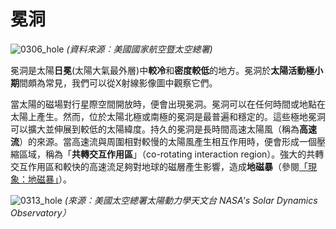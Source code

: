 # 冕洞

![0306_hole](./static/0306_hole.jpg)
*(資料來源︰美國國家航空暨太空總署)*

冕洞是太陽**日冕**(太陽大氣最外層)中**較冷**和**密度較低**的地方。冕洞於**太陽活動極小期**間頗為常見，我們可以從X射線影像圖中觀察它們。

當太陽的磁場對行星際空間開放時，便會出現冕洞。冕洞可以在任何時間或地點在太陽上產生。然而，位於太陽北極或南極的冕洞是最普遍和穩定的。這些極地冕洞可以擴大並伸展到較低的太陽緯度。持久的冕洞是長時間高速太陽風（稱為**高速流**）的來源。當高速流與周圍相對較慢的太陽風產生相互作用時，便會形成一個壓縮區域，稱為「**共轉交互作用區**」（co-rotating interaction region）。強大的共轉交互作用區和較快的高速流足夠對地球的磁層產生影響，造成**地磁暴**（參閱[「現象：地磁暴」](#/zh_hk/section/phenomena/geomagnetic-storms)）。

![0313_hole](./static/0313_hole.jpg)
*(來源：美國太空總署太陽動力學天文台 NASA's Solar Dynamics Observatory）*
